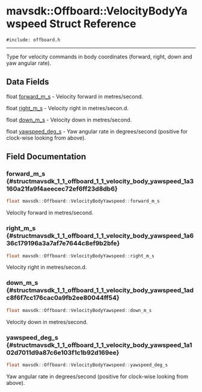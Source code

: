 # mavsdk::Offboard::VelocityBodyYawspeed Struct Reference
`#include: offboard.h`

----


Type for velocity commands in body coordinates (forward, right, down and yaw angular rate). 


## Data Fields


float [forward_m_s](#structmavsdk_1_1_offboard_1_1_velocity_body_yawspeed_1a3160a21fa9f4aeecec72ef6ff23d8db6)  - Velocity forward in metres/second.

float [right_m_s](#structmavsdk_1_1_offboard_1_1_velocity_body_yawspeed_1a636c179196a3a7af7e7644c8ef9b2bfe)  - Velocity right in metres/secon.d.

float [down_m_s](#structmavsdk_1_1_offboard_1_1_velocity_body_yawspeed_1adc8f6f7cc176cac0a9fb2ee80044ff54)  - Velocity down in metres/second.

float [yawspeed_deg_s](#structmavsdk_1_1_offboard_1_1_velocity_body_yawspeed_1a102d7011d9a87c6e103f1c1b92d169ee)  - Yaw angular rate in degrees/second (positive for clock-wise looking from above).


## Field Documentation


### forward_m_s {#structmavsdk_1_1_offboard_1_1_velocity_body_yawspeed_1a3160a21fa9f4aeecec72ef6ff23d8db6}

```cpp
float mavsdk::Offboard::VelocityBodyYawspeed::forward_m_s
```


Velocity forward in metres/second.


### right_m_s {#structmavsdk_1_1_offboard_1_1_velocity_body_yawspeed_1a636c179196a3a7af7e7644c8ef9b2bfe}

```cpp
float mavsdk::Offboard::VelocityBodyYawspeed::right_m_s
```


Velocity right in metres/secon.d.


### down_m_s {#structmavsdk_1_1_offboard_1_1_velocity_body_yawspeed_1adc8f6f7cc176cac0a9fb2ee80044ff54}

```cpp
float mavsdk::Offboard::VelocityBodyYawspeed::down_m_s
```


Velocity down in metres/second.


### yawspeed_deg_s {#structmavsdk_1_1_offboard_1_1_velocity_body_yawspeed_1a102d7011d9a87c6e103f1c1b92d169ee}

```cpp
float mavsdk::Offboard::VelocityBodyYawspeed::yawspeed_deg_s
```


Yaw angular rate in degrees/second (positive for clock-wise looking from above).


